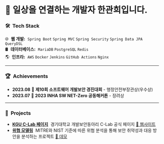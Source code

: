 <h1>👋 일상을 연결하는 개발자 한관희입니다.</h1>

### 🛠 &nbsp;Tech Stack

🌐 &nbsp;**웹 개발:**&nbsp; `Spring Boot` `Spring MVC` `Spring Security` `Spring Data JPA` `QueryDSL`\
🛢 &nbsp;**데이터베이스:**&nbsp; `MariaDB` `PostgreSQL` `Redis`\
🌎 &nbsp;**인프라:**&nbsp; `AWS` `Docker` `Jenkins` `GitHub Actions` `Nginx`

---

### 🏆 &nbsp;Achievements

-   **2023.08**&nbsp;🏅 **제10회 소프트웨어 개발보안 경진대회** - 행정안전부장관상(우수상)
-   **2023.07**&nbsp;🏅 **2023 INHA SW NET-Zero 공동해커톤** - 장려상

---

### 💼 &nbsp;Projects

-   **[KGU C-Lab 페이지](https://github.com/KGU-C-Lab/clab-server)** &nbsp;경기대학교 개발보안동아리 C-Lab 공식 페이지 [🔗 웹사이트](https://www.clab.page)
-   **[위협 모델링](https://github.com/KGU-C-Lab/threat-modeling)** &nbsp;MITRE와 NIST 기준에 따른 위협 분석을 통해 보안 취약성과 대응 방안을 분석하는 프로젝트 [🔗 데모](http://43.200.11.255/)
